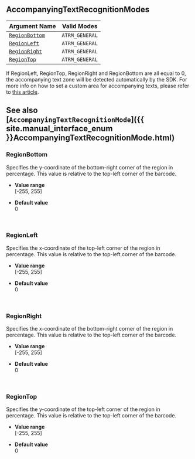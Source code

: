 ## AccompanyingTextRecognitionModes
 
| Argument Name | Valid Modes |
| ------------- | ----------- |
| [`RegionBottom`](#regionbottom) | `ATRM_GENERAL` |
| [`RegionLeft`](#regionleft) | `ATRM_GENERAL` |
| [`RegionRight`](#regionright) | `ATRM_GENERAL` |
| [`RegionTop`](#regiontop) | `ATRM_GENERAL` |

If RegionLeft, RegionTop, RegionRight and RegionBottom are all equal to 0, the accompanying text zone will be detected automatically by the SDK. For more info on how to set a custom area for accompanying texts, please refer to [this article](https://www.dynamsoft.com/help/Barcode-Reader/devguide/HowTo/SetCustomAreaForAccompanyingTexts.html).  

**See also**  
[`AccompanyingTextRecognitionMode`]({{ site.manual_interface_enum }}AccompanyingTextRecognitionMode.html)
---

### RegionBottom
Specifies the y-coordinate of the bottom-right corner of the region in percentage. This value is relative to the top-left corner of the barcode.   

- **Value range**   
   [-255, 255]   
   
- **Default value**   
   0 

&nbsp; 

### RegionLeft
Specifies the x-coordinate of the top-left corner of the region in percentage. This value is relative to the top-left corner of the barcode.    

- **Value range**   
   [-255, 255]   
   
- **Default value**   
   0   

&nbsp; 

### RegionRight
Specifies the x-coordinate of the bottom-right corner of the region in percentage. This value is relative to the top-left corner of the barcode.   

- **Value range**   
   [-255, 255]   
   
- **Default value**   
   0   
 
&nbsp; 

### RegionTop
Specifies the y-coordinate of the top-left corner of the region in percentage. This value is relative to the top-left corner of the barcode.   

- **Value range**   
   [-255, 255]   
   
- **Default value**   
   0   
